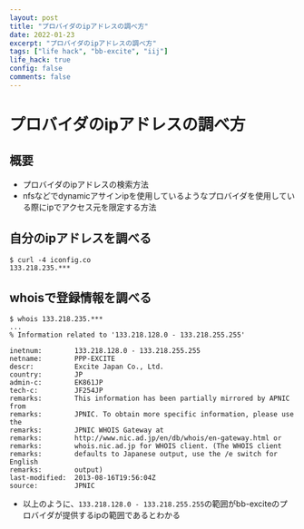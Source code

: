 ```yaml
---
layout: post
title: "プロバイダのipアドレスの調べ方"
date: 2022-01-23
excerpt: "プロバイダのipアドレスの調べ方"
tags: ["life hack", "bb-excite", "iij"]
life_hack: true
config: false
comments: false
---
```


# プロバイダのipアドレスの調べ方

## 概要
 - プロバイダのipアドレスの検索方法
 - nfsなどでdynamicアサインipを使用しているようなプロバイダを使用している際にipでアクセス元を限定する方法

## 自分のipアドレスを調べる


```console
$ curl -4 iconfig.co
133.218.235.***
```

## whoisで登録情報を調べる

```console
$ whois 133.218.235.***
...
% Information related to '133.218.128.0 - 133.218.255.255'

inetnum:        133.218.128.0 - 133.218.255.255
netname:        PPP-EXCITE
descr:          Excite Japan Co., Ltd.
country:        JP
admin-c:        EK861JP
tech-c:         JF254JP
remarks:        This information has been partially mirrored by APNIC from
remarks:        JPNIC. To obtain more specific information, please use the
remarks:        JPNIC WHOIS Gateway at
remarks:        http://www.nic.ad.jp/en/db/whois/en-gateway.html or
remarks:        whois.nic.ad.jp for WHOIS client. (The WHOIS client
remarks:        defaults to Japanese output, use the /e switch for English
remarks:        output)
last-modified:  2013-08-16T19:56:04Z
source:         JPNIC
```
 - 以上のように、`133.218.128.0 - 133.218.255.255`の範囲がbb-exciteのプロバイダが提供するipの範囲であるとわかる

